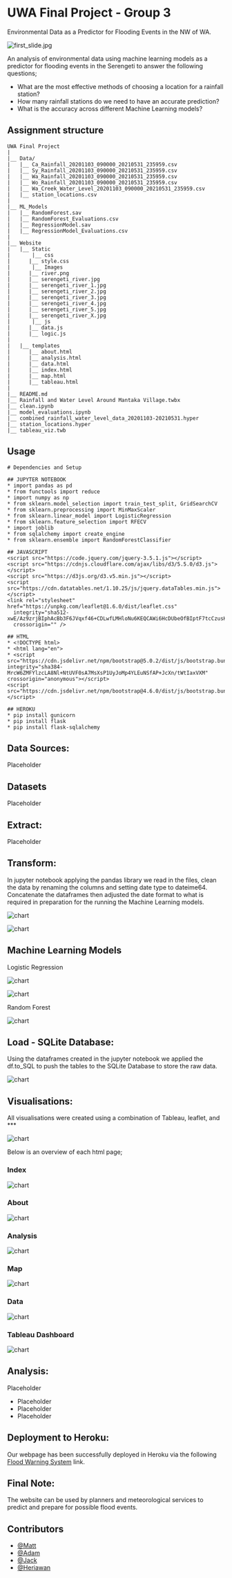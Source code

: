 # UWA Final Project - Group 3
Environmental Data as a Predictor for Flooding Events in the NW of WA.


![first_slide.jpg](https://github.com/EpicTomatoSauce/uwa_final_project/tree/main/Website/static/Images/first_slide.jpg)

An analysis of environmental data using machine learning models as a predictor for flooding events in the Serengeti to answer the following questions;

* What are the most effective methods of choosing a location for a rainfall station? 
* How many rainfall stations do we need to have an accurate prediction?
* What is the accuracy across different Machine Learning models?


## Assignment structure
```
UWA Final Project
| 
|__ Data/
|   |__ Ca_Rainfall_20201103_090000_20210531_235959.csv
|   |__ Sy_Rainfall_20201103_090000_20210531_235959.csv
|   |__ Wa_Rainfall_20201103_090000_20210531_235959.csv
|   |__ Wo_Rainfall_20201103_090000_20210531_235959.csv
|   |__ Wa_Creek_Water_Level_20201103_090000_20210531_235959.csv
|   |__ station_locations.csv 
|
|__ ML_Models
|   |__ RandomForest.sav
|   |__ RandomForest_Evaluations.csv
|   |__ RegressionModel.sav
|   |__ RegressionModel_Evaluations.csv
|
|__ Website
|   |__ Static
|       |__ css
|	   |__ style.css
|       |__ Images
|	   |__ river.png
|	   |__ serengeti_river.jpg
|	   |__ serengeti_river_1.jpg
|	   |__ serengeti_river_2.jpg
|	   |__ serengeti_river_3.jpg
|	   |__ serengeti_river_4.jpg
|	   |__ serengeti_river_5.jpg
|	   |__ serengeti_river_X.jpg
|       |__ js
|	   |__ data.js
|	   |__ logic.js
|
|   |__ templates
|      |__ about.html
|      |__ analysis.html
|      |__ data.html
|      |__ index.html
|      |__ map.html
|      |__ tableau.html
|
|__ README.md
|__ Rainfall and Water Level Around Mantaka Village.twbx
|__ clean.ipynb
|__ model_evaluations.ipynb
|__ combined_rainfall_water_level_data_20201103-20210531.hyper
|__ station_locations.hyper
|__ tableau_viz.twb

```

## Usage

```
# Dependencies and Setup

## JUPYTER NOTEBOOK
* import pandas as pd
* from functools import reduce
* import numpy as np
* from sklearn.model_selection import train_test_split, GridSearchCV
* from sklearn.preprocessing import MinMaxScaler
* from sklearn.linear_model import LogisticRegression
* from sklearn.feature_selection import RFECV
* import joblib
* from sqlalchemy import create_engine
* from sklearn.ensemble import RandomForestClassifier

## JAVASCRIPT
<script src="https://code.jquery.com/jquery-3.5.1.js"></script>
<script src="https://cdnjs.cloudflare.com/ajax/libs/d3/5.5.0/d3.js"></script>
<script src="https://d3js.org/d3.v5.min.js"></script>
<script src="https://cdn.datatables.net/1.10.25/js/jquery.dataTables.min.js"></script>
<link rel="stylesheet" href="https://unpkg.com/leaflet@1.6.0/dist/leaflet.css"
  integrity="sha512-xwE/Az9zrjBIphAcBb3F6JVqxf46+CDLwfLMHloNu6KEQCAWi6HcDUbeOfBIptF7tcCzusKFjFw2yuvEpDL9wQ=="
  crossorigin="" />

## HTML
* <!DOCTYPE html>
* <html lang="en">
* <script src="https://cdn.jsdelivr.net/npm/bootstrap@5.0.2/dist/js/bootstrap.bundle.min.js" integrity="sha384-MrcW6ZMFYlzcLA8Nl+NtUVF0sA7MsXsP1UyJoMp4YLEuNSfAP+JcXn/tWtIaxVXM" crossorigin="anonymous"></script>
<script src="https://cdn.jsdelivr.net/npm/bootstrap@4.6.0/dist/js/bootstrap.bundle.min.js"</script>

## HEROKU
* pip install gunicorn
* pip install flask
* pip install flask-sqlalchemy

```

## Data Sources:

Placeholder

## Datasets 

Placeholder

## Extract:

Placeholder

## Transform:

In jupyter notebook applying the pandas library we read in the files, clean the data by renaming the columns and setting date type to dateime64. Concatenate the dataframes then adjusted the date format to what is required in preparation for the running the Machine Learning models.

![chart](https://github.com/EpicTomatoSauce/uwa_final_project/tree/main/Website/static/Images/clean1.png)

![chart](https://github.com/EpicTomatoSauce/uwa_final_project/tree/main/Website/static/Images/clean2.PNG)

## Machine Learning Models

Logistic Regression

![chart](https://github.com/EpicTomatoSauce/uwa_final_project/tree/main/Website/static/Images/ML1.PNG)

![chart](https://github.com/EpicTomatoSauce/uwa_final_project/tree/main/Website/static/Images/ML1-1.PNG)

Random Forest

![chart](https://github.com/EpicTomatoSauce/uwa_final_project/tree/main/Website/static/Images/randomforest.PNG)

## Load - SQLite Database:

Using the dataframes created in the jupyter notebook we applied the df.to_SQL to push the tables to the SQLite Database to store the raw data.

![chart](https://github.com/EpicTomatoSauce/uwa_final_project/tree/main/Website/static/Images/placeholder)


## Visualisations:

All visualisations were created using a combination of Tableau, leaflet, and *** 

![chart](https://github.com/EpicTomatoSauce/uwa_final_project/tree/main/Website/static/Images/tableau.PNG)

Below is an overview of each html page;

### Index

![chart](https://github.com/EpicTomatoSauce/uwa_final_project/tree/main/Website/static/Images/index.PNG)

### About

![chart](https://github.com/EpicTomatoSauce/uwa_final_project/tree/main/Website/static/Images/placeholder)

### Analysis

![chart](https://github.com/EpicTomatoSauce/uwa_final_project/tree/main/Website/static/Images/placeholder)

### Map

![chart](https://github.com/EpicTomatoSauce/uwa_final_project/tree/main/Website/static/Images/placeholder)

### Data

![chart](https://github.com/EpicTomatoSauce/uwa_final_project/tree/main/Website/static/Images/placeholder)

### Tableau Dashboard

![chart](https://github.com/EpicTomatoSauce/Whisky_Discography/blob/main/code/static/image/dashboard.PNG)


## Analysis:

Placeholder

* Placeholder
* Placeholder
* Placeholder


## Deployment to Heroku:

Our webpage has been successfully deployed in Heroku via the following [Flood Warning System](https://rainfall-in-serengeti.herokuapp.com/) link. 


## Final Note:

The website can be used by planners and meteorological services to predict and prepare for possible flood events.

## Contributors
- [@Matt](https://github.com/EpicTomatoSauce/)
- [@Adam](https://github.com/adamlever/)
- [@Jack](https://github.com/JackXinPan/)
- [@Heriawan](https://github.com/xsbaggages/)
